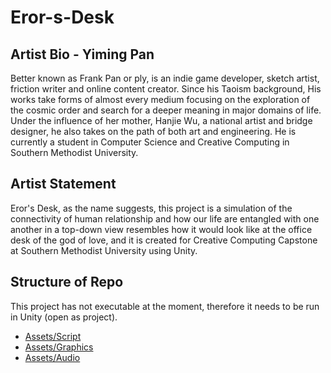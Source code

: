 # Eror-s-Desk

## Artist Bio - Yiming Pan

Better known as Frank Pan or ply, is an indie game developer, sketch artist, friction writer and online content creator. Since his Taoism background, His works take forms of almost every medium focusing on the exploration of the cosmic order and search for a deeper meaning in major domains of life. Under the influence of her mother, Hanjie Wu, a national artist and bridge designer, he also takes on the path of both art and engineering. He is currently a student in Computer Science and Creative Computing in Southern Methodist University.

## Artist Statement

Eror's Desk, as the name suggests, this project is a simulation of the connectivity of human relationship and how our life are entangled with one another in a top-down view resembles how it would look like at the office desk of the god of love, and it is created for Creative Computing Capstone at Southern Methodist University using Unity.

## Structure of Repo

This project has not executable at the moment, therefore it needs to be run in Unity (open as project). 
- [Assets/Script](https://github.com/yimingp/Eror-s-Desk/tree/main/Assets/Scripts)<br/>
- [Assets/Graphics](https://github.com/yimingp/Eror-s-Desk/tree/main/Assets/Graphics)<br/>
- [Assets/Audio](https://github.com/yimingp/Eror-s-Desk/tree/main/Assets/Audio) <br/>
